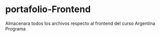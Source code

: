 # portafolio-Frontend
Almacenara todos los archivos respecto al frontend del curso Argentina Programa
